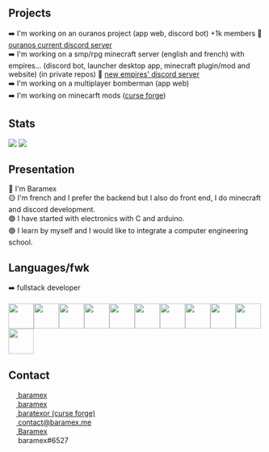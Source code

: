 ## Projects
➡️ I'm working on an ouranos project (app web, discord bot) +1k members
🔗 [ouranos current discord server](https://discord.gg/6rvTAf5XXy)<br/>
➡️ I'm working on a smp/rpg minecraft server (english and french) with empires... (discord bot, launcher desktop app, minecraft plugin/mod and website) (in private repos)
🔗 [new empires' discord server](https://discord.gg/88ZVH6auWT)<br/>
➡️ I'm working on a multiplayer bomberman (app web)<br/>
➡️ I'm working on minecarft mods ([curse forge](https://www.curseforge.com/members/baratexor/projects))

## Stats
![](https://img.shields.io/github/followers/baramex?style=for-the-badge)
![](https://img.shields.io/github/stars/baramex?style=for-the-badge)

## Presentation
🔴 I'm Baramex<br/>
🟡 I'm french and I prefer the backend but I also do front end, I do minecraft and discord development.<br/>
🟢 I have started with electronics with C and arduino.<br/>
🟣 I learn by myself and I would like to integrate a computer engineering school.

## Languages/fwk
➡️ fullstack developer<br/><br/>
<img src='https://iconape.com/wp-content/files/sh/51404/svg/c--4.svg' width='50'><img src='https://img.icons8.com/color/452/c-programming.png' width='50'><img src='https://cdn-icons-png.flaticon.com/512/226/226777.png' width='50'><img src='https://cdn1.iconfinder.com/data/icons/logotypes/32/badge-html-5-512.png' width='50'><img src='https://cdn-icons-png.flaticon.com/512/732/732190.png' width='50'><img src='https://upload.wikimedia.org/wikipedia/commons/thumb/2/27/PHP-logo.svg/2560px-PHP-logo.svg.png' width='50'><img src='https://upload.wikimedia.org/wikipedia/fr/thumb/6/62/MySQL.svg/1200px-MySQL.svg.png' width='50'><img src='https://upload.wikimedia.org/wikipedia/commons/thumb/9/99/Unofficial_JavaScript_logo_2.svg/1200px-Unofficial_JavaScript_logo_2.svg.png' width='50'><img src='https://miro.medium.com/max/816/1*TpbxEQy4ckB-g31PwUQPlg.png' width='50'><img src='https://bachasoftware.com/wp-content/uploads/elementor/thumbs/nodejslogo-ovfzvrnm7u9pk6tpkts9r094e1d1uh7si7evpflqpc.png' width='50'><img src='https://brandslogos.com/wp-content/uploads/images/large/arduino-logo-1.png' width='50'>

<h2 id='contact'>Contact</h2>

[<img src='https://upload.wikimedia.org/wikipedia/commons/thumb/a/a5/Instagram_icon.png/2048px-Instagram_icon.png' width='15'> baramex](https://www.instagram.com/baramex/)<br/>
[<img src='https://cdn.icon-icons.com/icons2/2429/PNG/512/tik_tok_logo_icon_147226.png' width='15'> baramex](https://tiktok.com/@baramex)<br/>
[<img src="https://styles.redditmedia.com/t5_3errm/styles/communityIcon_626lcjroufc61.png?width=256&amp;s=649b71858126bcbb3e49b57ce6ec640f5e7ecba4" style="border-radius: 50%;" width="15"> baratexor (curse forge)](https://www.curseforge.com/members/baratexor/projects)<br/>
[<img src='https://www.arobase.org/wp-content/uploads/2014/09/gmail2.ico' width='15'> contact@baramex.me](mailto:contact@baramex.me)<br/>
[<img src='https://upload.wikimedia.org/wikipedia/commons/thumb/0/09/YouTube_full-color_icon_%282017%29.svg/800px-YouTube_full-color_icon_%282017%29.svg.png' width='15'> Baramex](https://www.youtube.com/channel/UC4yA13w8pjE_O6jeMWhxNUg)<br/>
<img src='https://logo-marque.com/wp-content/uploads/2020/12/Discord-Logo.png' width='15'> baramex#6527
